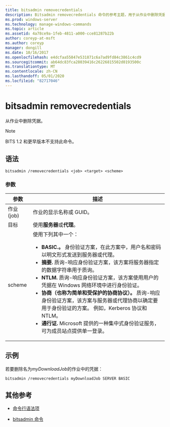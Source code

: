 ```yaml
---
title: bitsadmin removecredentials
description: Bitsadmin removecredentials 命令的参考主题，用于从作业中删除凭据。
ms.prod: windows-server
ms.technology: manage-windows-commands
ms.topic: article
ms.assetid: 4a78ce9a-1feb-4811-a000-cce81287b22b
author: coreyp-at-msft
ms.author: coreyp
manager: dongill
ms.date: 10/16/2017
ms.openlocfilehash: e4dcfaa55847e531871c6a7ad9fd84c3861c4cd9
ms.sourcegitcommit: ab64dc83fca28039416c26226815502d0193500c
ms.translationtype: MT
ms.contentlocale: zh-CN
ms.lasthandoff: 05/01/2020
ms.locfileid: "82717046"
---
```

# <a name="bitsadmin-removecredentials"></a>bitsadmin removecredentials

从作业中删除凭据。

> [!NOTE]
> BITS 1.2 和更早版本不支持此命令。

## <a name="syntax"></a>语法

```
bitsadmin /removecredentials <job> <target> <scheme>
```

### <a name="parameters"></a>参数

| 参数 | 描述 |
| -------------- | -------------- |
| 作业 (job) | 作业的显示名称或 GUID。 |
| 目标 | 使用**服务器**或**代理**。 |
| scheme | 使用下列其中一个：<ul><li>**BASIC.。** 身份验证方案，在此方案中，用户名和密码以明文形式发送到服务器或代理。</li><li>**摘要.** 质询-响应身份验证方案，该方案将服务器指定的数据字符串用于质询。</li><li>**NTLM.** 质询-响应身份验证方案，该方案使用用户的凭据在 Windows 网络环境中进行身份验证。</li><li>**协商（也称为简单和受保护的协商协议）。** 质询-响应身份验证方案，该方案与服务器或代理协商以确定要用于身份验证的方案。 例如，Kerberos 协议和 NTLM。</li><li>**通行证.** Microsoft 提供的一种集中式身份验证服务，可为成员站点提供单一登录。</li></ul> |

## <a name="examples"></a>示例

若要删除名为*myDownloadJob*的作业中的凭据：

```
bitsadmin /removecredentials myDownloadJob SERVER BASIC
```

## <a name="additional-references"></a>其他参考

- [命令行语法项](command-line-syntax-key.md)

- [bitsadmin 命令](bitsadmin.md)
